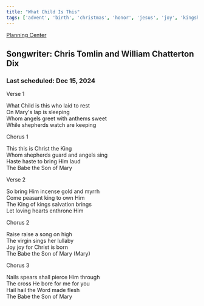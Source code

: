 ```yaml
---
title: "What Child Is This"
tags: ['advent', 'birth', 'christmas', 'honor', 'jesus', 'joy', 'kingship', 'messiah', 'reverence', 'salvation', 'son-of-god']
---
```


[Planning Center](https://services.planningcenteronline.com/songs/12967186)

## Songwriter: Chris Tomlin and William Chatterton Dix
### Last scheduled: Dec 15, 2024          

Verse 1  
  
What Child is this who laid to rest  
On Mary's lap is sleeping  
Whom angels greet with anthems sweet  
While shepherds watch are keeping  
  
Chorus 1  
  
This this is Christ the King  
Whom shepherds guard and angels sing  
Haste haste to bring Him laud  
The Babe the Son of Mary  
  
Verse 2  
  
So bring Him incense gold and myrrh  
Come peasant king to own Him  
The King of kings salvation brings  
Let loving hearts enthrone Him  
  
Chorus 2  
  
Raise raise a song on high  
The virgin sings her lullaby  
Joy joy for Christ is born  
The Babe the Son of Mary (Mary)  
  
Chorus 3  
  
Nails spears shall pierce Him through  
The cross He bore for me for you  
Hail hail the Word made flesh  
The Babe the Son of Mary
